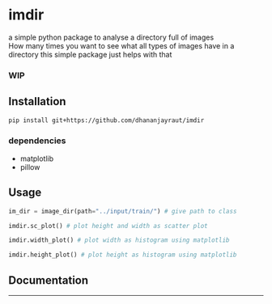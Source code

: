 # imdir
a simple python package to analyse a directory full of images  
How many times you want to see what all types of images have in a directory
this simple package just helps with that

### WIP

## Installation
```bash
pip install git+https://github.com/dhananjayraut/imdir
```
### dependencies

* matplotlib
* pillow

## Usage
```python
im_dir = image_dir(path="../input/train/") # give path to class

imdir.sc_plot() # plot height and width as scatter plot

imdir.width_plot() # plot width as histogram using matplotlib

imdir.height_plot() # plot height as histogram using matplotlib
```

## Documentation

___
